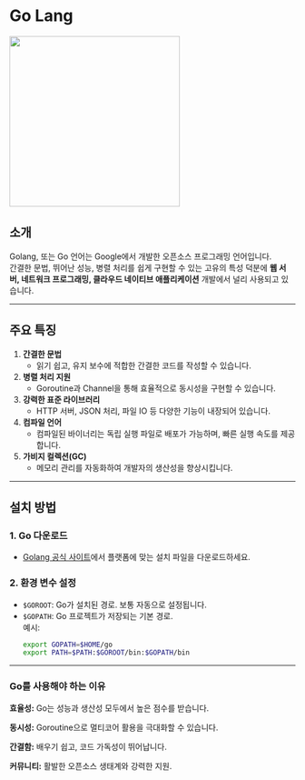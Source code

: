 # Go Lang

<code><img height = "300"
src=https://github.com/siilver94/GoLang/assets/57824945/cc5977a9-1568-446e-8a0b-530644f46928></code>

## 소개
Golang, 또는 Go 언어는 Google에서 개발한 오픈소스 프로그래밍 언어입니다.  
간결한 문법, 뛰어난 성능, 병렬 처리를 쉽게 구현할 수 있는 고유의 특성 덕분에 **웹 서버, 네트워크 프로그래밍, 클라우드 네이티브 애플리케이션** 개발에서 널리 사용되고 있습니다.

---

## 주요 특징
1. **간결한 문법**  
   - 읽기 쉽고, 유지 보수에 적합한 간결한 코드를 작성할 수 있습니다.
2. **병렬 처리 지원**  
   - Goroutine과 Channel을 통해 효율적으로 동시성을 구현할 수 있습니다.
3. **강력한 표준 라이브러리**  
   - HTTP 서버, JSON 처리, 파일 IO 등 다양한 기능이 내장되어 있습니다.
4. **컴파일 언어**  
   - 컴파일된 바이너리는 독립 실행 파일로 배포가 가능하며, 빠른 실행 속도를 제공합니다.
5. **가비지 컬렉션(GC)**  
   - 메모리 관리를 자동화하여 개발자의 생산성을 향상시킵니다.

---

## 설치 방법
### 1. Go 다운로드
- [Golang 공식 사이트](https://golang.org/dl/)에서 플랫폼에 맞는 설치 파일을 다운로드하세요.

### 2. 환경 변수 설정
- `$GOROOT`: Go가 설치된 경로. 보통 자동으로 설정됩니다.
- `$GOPATH`: Go 프로젝트가 저장되는 기본 경로.  
  예시:  
  ```bash
  export GOPATH=$HOME/go
  export PATH=$PATH:$GOROOT/bin:$GOPATH/bin

---

### Go를 사용해야 하는 이유

**효율성:** Go는 성능과 생산성 모두에서 높은 점수를 받습니다.

**동시성:** Goroutine으로 멀티코어 활용을 극대화할 수 있습니다.

**간결함:** 배우기 쉽고, 코드 가독성이 뛰어납니다.

**커뮤니티:** 활발한 오픈소스 생태계와 강력한 지원.
